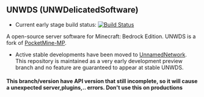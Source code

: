 ## UNWDS (UNWDelicatedSoftware)	

+ Current early stage build status: [![Build Status](https://travis-ci.com/dtcu0ng/UNWDS-ALPHA.svg?branch=stable)](https://travis-ci.com/dtcu0ng/UNWDS-ALPHA)

A open-source server software for Minecraft: Bedrock Edition. UNWDS is a fork of [PocketMine-MP](https://github.com/pmmp/PocketMine-MP).

+ Active stable developments have been moved to [UnnamedNetwork](https://github.com/UnnamedNetwork/UNWDS). This repository is maintained as a very early development preview branch and no feature are guaranteed to appear at stable UNWDS.

<h4>This branch/version have API version that still incomplete, so it will cause a unexpected server,plugins,.. errors. Don't use this on productions<h4>
